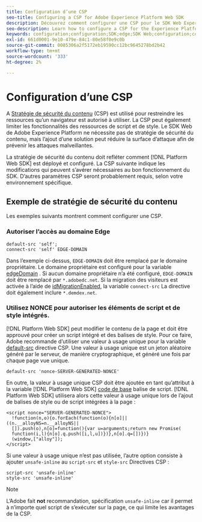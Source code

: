 ```yaml
---
title: Configuration d’une CSP
seo-title: Configuring a CSP for Adobe Experience Platform Web SDK
description: Découvrez comment configurer une CSP pour le SDK Web Experience Platform
seo-description: Learn how to configure a CSP for the Experience Platform Web SDK
keywords: configuration;configuration;SDK;edge;SDK Web;configuration;contexte;web;périphérique;environnement;paramètres du sdk web;stratégie de sécurité du contenu;
exl-id: 661d0001-9e10-479e-84c1-80e58f0e9c0b
source-git-commit: 0085306a2f5172eb19590cc12bc9645278bd2b42
workflow-type: tm+mt
source-wordcount: '333'
ht-degree: 2%

---
```


# Configuration d’une CSP

A [Stratégie de sécurité du contenu](https://developer.mozilla.org/fr/docs/Web/HTTP/Headers/Content-Security-Policy) (CSP) est utilisé pour restreindre les ressources qu’un navigateur est autorisé à utiliser. La CSP peut également limiter les fonctionnalités des ressources de script et de style. Le SDK Web de Adobe Experience Platform ne nécessite pas de stratégie de sécurité du contenu, mais l’ajout d’une solution peut réduire la surface d’attaque afin de prévenir les attaques malveillantes.

La stratégie de sécurité du contenu doit refléter comment [!DNL Platform Web SDK] est déployé et configuré. La CSP suivante indique les modifications qui peuvent s’avérer nécessaires au bon fonctionnement du SDK. D’autres paramètres CSP seront probablement requis, selon votre environnement spécifique.

## Exemple de stratégie de sécurité du contenu

Les exemples suivants montrent comment configurer une CSP.

### Autoriser l’accès au domaine Edge

```
default-src 'self';
connect-src 'self' EDGE-DOMAIN
```

Dans l’exemple ci-dessus, `EDGE-DOMAIN` doit être remplacé par le domaine propriétaire. Le domaine propriétaire est configuré pour la variable [edgeDomain](configuring-the-sdk.md#edge-domain) . Si aucun domaine propriétaire n’a été configuré, `EDGE-DOMAIN` doit être remplacé par `*.adobedc.net`. Si la migration des visiteurs est activée à l’aide de [idMigrationEnabled](configuring-the-sdk.md#id-migration-enabled), la variable `connect-src` La directive doit également inclure `*.demdex.net`.

### Utilisez NONCE pour autoriser les éléments de script et de style intégrés.

[!DNL Platform Web SDK] peut modifier le contenu de la page et doit être approuvé pour créer un script intégré et des balises de style. Pour ce faire, Adobe recommande d’utiliser une valeur à usage unique pour la variable [default-src](https://developer.mozilla.org/en-US/docs/Web/HTTP/Headers/Content-Security-Policy/default-src) directive CSP. Une valeur à usage unique est un jeton aléatoire généré par le serveur, de manière cryptographique, et généré une fois par chaque page vue unique.

```
default-src 'nonce-SERVER-GENERATED-NONCE'
```

En outre, la valeur à usage unique CSP doit être ajoutée en tant qu’attribut à la variable [!DNL Platform Web SDK] [code de base](installing-the-sdk.md#adding-the-code) balise de script. [!DNL Platform Web SDK] utilisera alors cette valeur à usage unique lors de l’ajout de balises de style ou de script intégrées à la page :

```
<script nonce="SERVER-GENERATED-NONCE">
  !function(n,o){o.forEach(function(o){n[o]||((n.__alloyNS=n.__alloyNS||
  []).push(o),n[o]=function(){var u=arguments;return new Promise(
  function(i,l){n[o].q.push([i,l,u])})},n[o].q=[])})}
  (window,["alloy"]);
</script>
```

Si une valeur à usage unique n’est pas utilisée, l’autre option consiste à ajouter `unsafe-inline` au `script-src` et `style-src` Directives CSP :

```
script-src 'unsafe-inline'
style-src 'unsafe-inline'
```

>[!NOTE]
>
>L’Adobe fait **not** recommandation, spécification `unsafe-inline` car il permet à n’importe quel script de s’exécuter sur la page, ce qui limite les avantages de la CSP.
